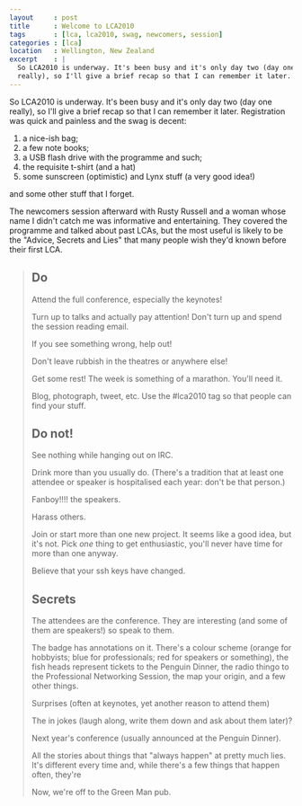 ```yaml
---
layout     : post
title      : Welcome to LCA2010
tags       : [lca, lca2010, swag, newcomers, session]
categories : [lca]
location   : Wellington, New Zealand
excerpt    : |
  So LCA2010 is underway. It's been busy and it's only day two (day one
  really), so I'll give a brief recap so that I can remember it later.
---
```


So LCA2010 is underway. It's been busy and it's only day two (day one really),
so I'll give a brief recap so that I can remember it later. Registration was
quick and painless and the swag is decent:

1. a nice-ish bag;
2. a few note books;
3. a USB flash drive with the programme and such;
4. the requisite t-shirt (and a hat)
5. some sunscreen (optimistic) and Lynx stuff (a very good idea!)

and some other stuff that I forget.

The newcomers session afterward with Rusty Russell and a woman whose name I
didn't catch me was informative and entertaining. They covered the programme
and talked about past LCAs, but the most useful is likely to be the "Advice,
Secrets and Lies" that many people wish they'd known before their first LCA.

> Do
> --
> 
> Attend the full conference, especially the keynotes!
> 
> Turn up to talks and actually pay attention! Don't turn up and spend the
> session reading email.
> 
> If you see something wrong, help out!
> 
> Don't leave rubbish in the theatres or anywhere else!
> 
> Get some rest! The week is something of a marathon. You'll need it.
> 
> Blog, photograph, tweet, etc. Use the #lca2010 tag so that people can find
> your stuff.
> 
> Do not!
> ------
> 
> See nothing while hanging out on IRC.
> 
> Drink more than you usually do. (There's a tradition that at least one
> attendee or speaker is hospitalised each year: don't be that person.)
> 
> Fanboy!!!! the speakers.
> 
> Harass others.
> 
> Join or start more than one new project. It seems like a good idea, but it's
> not. Pick *one* thing to get enthusiastic, you'll never have time for more
> than one anyway.
> 
> Believe that your ssh keys have changed.
> 
> Secrets
> -------
> 
> The attendees are the conference. They are interesting (and some of them are
> speakers!) so speak to them.
> 
> The badge has annotations on it. There's a colour scheme (orange for
> hobbyists; blue for professionals; red for speakers or something), the fish
> heads represent tickets to the Penguin Dinner, the radio thingo to the
> Professional Networking Session, the map your origin, and a few other
> things.
> 
> Surprises (often at keynotes, yet another reason to attend them)
> 
> The in jokes (laugh along, write them down and ask about them later)?
> 
> Next year's conference (usually announced at the Penguin Dinner).
> 
> All the stories about things that "always happen" at pretty much lies. It's
> different every time and, while there's a few things that happen often, they're 
> 
> Now, we're off to the Green Man pub.